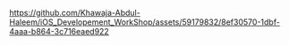 https://github.com/Khawaja-Abdul-Haleem/iOS_Developement_WorkShop/assets/59179832/8ef30570-1dbf-4aaa-b864-3c716eaed922

